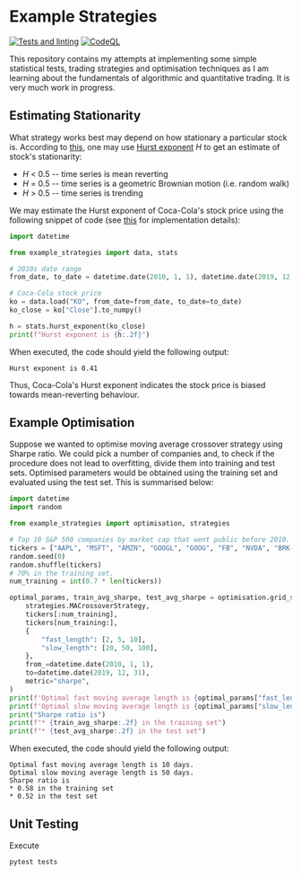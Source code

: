 # Example Strategies

[![Tests and linting](https://github.com/joksas/example-strategies/actions/workflows/tests-and-linting.yml/badge.svg)](https://github.com/joksas/example-strategies/actions/workflows/tests-and-linting.yml) [![CodeQL](https://github.com/joksas/example-strategies/actions/workflows/code-ql.yml/badge.svg)](https://github.com/joksas/example-strategies/actions/workflows/code-ql.yml)

This repository contains my attempts at implementing some simple statistical tests, trading strategies and optimisation techniques as I am learning about the fundamentals of algorithmic and quantitative trading.
It is very much work in progress.

## Estimating Stationarity

What strategy works best may depend on how stationary a particular stock is.
According to [this](https://www.quantstart.com/successful-algorithmic-trading-ebook/), one may use [Hurst exponent](https://en.wikipedia.org/wiki/Hurst_exponent) *H* to get an estimate of stock's stationarity:

* *H* < 0.5 -- time series is mean reverting
* *H* = 0.5 -- time series is a geometric Brownian motion (i.e. random walk)
* *H* > 0.5 -- time series is trending

We may estimate the Hurst exponent of Coca-Cola's stock price using the following snippet of code (see [this](/example_strategies/stats.py#L7) for implementation details):
```python
import datetime

from example_strategies import data, stats

# 2010s date range
from_date, to_date = datetime.date(2010, 1, 1), datetime.date(2019, 12, 31)

# Coca-Cola stock price
ko = data.load("KO", from_date=from_date, to_date=to_date)
ko_close = ko["Close"].to_numpy()

h = stats.hurst_exponent(ko_close)
print(f"Hurst exponent is {h:.2f}")
```

When executed, the code should yield the following output:
```text
Hurst exponent is 0.41
```

Thus, Coca-Cola's Hurst exponent indicates the stock price is biased towards mean-reverting behaviour.

## Example Optimisation

Suppose we wanted to optimise moving average crossover strategy using Sharpe ratio.
We could pick a number of companies and, to check if the procedure does not lead to overfitting, divide them into training and test sets.
Optimised parameters would be obtained using the training set and evaluated using the test set.
This is summarised below:
```python
import datetime
import random

from example_strategies import optimisation, strategies

# Top 10 S&P 500 companies by market cap that went public before 2010.
tickers = ["AAPL", "MSFT", "AMZN", "GOOGL", "GOOG", "FB", "NVDA", "BRK-B", "JPM", "JNJ"]
random.seed(0)
random.shuffle(tickers)
# 70% in the training set.
num_training = int(0.7 * len(tickers))

optimal_params, train_avg_sharpe, test_avg_sharpe = optimisation.grid_search(
    strategies.MACrossoverStrategy,
    tickers[:num_training],
    tickers[num_training:],
    {
        "fast_length": [2, 5, 10],
        "slow_length": [20, 50, 100],
    },
    from_=datetime.date(2010, 1, 1),
    to=datetime.date(2019, 12, 31),
    metric="sharpe",
)
print(f'Optimal fast moving average length is {optimal_params["fast_length"]} days.')
print(f'Optimal slow moving average length is {optimal_params["slow_length"]} days.')
print("Sharpe ratio is")
print(f"* {train_avg_sharpe:.2f} in the training set")
print(f"* {test_avg_sharpe:.2f} in the test set")
```

When executed, the code should yield the following output:
```text
Optimal fast moving average length is 10 days.
Optimal slow moving average length is 50 days.
Sharpe ratio is
* 0.58 in the training set
* 0.52 in the test set
```

## Unit Testing

Execute
```text
pytest tests
```
